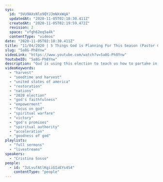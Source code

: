 ```yaml
---
sys:
  id: "5VU9AXsNlo9QYJJmNXxWqA"
  updatedAt: "2020-11-05T02:18:30.411Z"
  createdAt: "2020-11-05T02:19:59.472Z"
  revision: 2
  space: "vfgh62eq5a4k"
  contentType: "videos"
date: "2020-11-05T02:18:30.411Z"
title: "11/04/2020 | 5 Things God is Planning For This Season (Pastor Cristina Sosso)"
slug: "5a8G-Ph8Ynw"
videoLink: "https://www.youtube.com/watch?v=5a8G-Ph8Ynw"
YoutubeID: "5a8G-Ph8Ynw"
description: "God is using this election to teach us how to partake in spiritual warfare. We get to participate in the process! Remember first and foremost that we do not focus on the negative things, but instead focus on God and His promises. God will be true to His Word. These are the things that we can expect God to do in this time. There will be a period of harvest, restoration, empower, and acceleration, followed by celebration for the goodness of God and things He is doing in the earth. This sermon was delivered by Pastor Cristina Sosso at Freedom Fellowship Church International on November 11, 2020.\n"
videoKeywords:
  - "harvest"
  - "seedtime and harvest"
  - "united states of america"
  - "restoration"
  - "nations"
  - "2020 election"
  - "god's faithfulness"
  - "empowerment"
  - "focus on god"
  - "spiritual warfare"
  - "victory"
  - "god's promises"
  - "spiritual authority"
  - "acceleration"
  - "goodness of god"
playlists:
  - "full sermons"
  - "livestreams"
speakers:
  - "Cristina Sosso"
people:
  - id: "3zLvufAtlKgiiGIaEYs4S4"
    contentType: "people"
---
```

